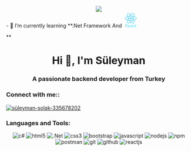 <div align="center">
      <img src="https://media.giphy.com/media/M9gbBd9nbDrOTu1Mqx/giphy.gif" width="100" />
</div>   
- 🌱 I’m currently learning **.Net Framework And  <img src="https://raw.githubusercontent.com/devicons/devicon/master/icons/react/react-original-wordmark.svg" alt="react" width="40" height="40"/> </a> </p>**
<h1 align="center">Hi 👋, I'm Süleyman</h1>
<h3 align="center">A passionate backend developer from Turkey</h3>

<h3 align="left">Connect with me::</h3>
<p align="left">
<a href="https://linkedin.com/in/süleyman-solak-335678202" target="blank"><img align="center" src="https://raw.githubusercontent.com/rahuldkjain/github-profile-readme-generator/master/src/images/icons/Social/linked-in-alt.svg" alt="süleyman-solak-335678202" height="30" width="40" /></a>
</p>

<h3 align="left">Languages and Tools:</h3>
<p align="center">
      <img src="https://img.shields.io/badge/C%23-239120?style=for-the-badge&logo=c-sharp&logoColor=white" alt="c#"/>
    <img src="https://img.shields.io/badge/HTML5-E34F26?style=for-the-badge&logo=html5&logoColor=white" alt="html5" />
      <img src="https://img.shields.io/badge/.NET-512BD4?style=for-the-badge&logo=dotnet&logoColor=white" alt=".Net"/>
    <img src="https://img.shields.io/badge/CSS3-1572B6?style=for-the-badge&logo=css3&logoColor=white" alt="css3" />
    <img src="https://img.shields.io/badge/Bootstrap-563D7C?style=for-the-badge&logo=bootstrap&logoColor=white"
        alt="bootstrap" />
    <img src="https://img.shields.io/badge/JavaScript-323330?style=for-the-badge&logo=javascript&logoColor=F7DF1E"
        alt="javascript" />
    <img src="https://img.shields.io/badge/Node.js-339933?style=for-the-badge&logo=nodedotjs&logoColor=white"
        alt="nodejs" />
    <img src="https://img.shields.io/badge/npm-CB3837?style=for-the-badge&logo=npm&logoColor=white" alt="npm" />
    <img src="https://img.shields.io/badge/Postman-FF6C37?style=for-the-badge&logo=Postman&logoColor=white"
        alt="postman" />
    <img src="https://img.shields.io/badge/Git-f44d27?style=for-the-badge&logo=git&logoColor=white" alt="git" />
    <img src="https://img.shields.io/badge/GitHub-100000?style=for-the-badge&logo=github&logoColor=white"
        alt="github" />
    <img src="https://img.shields.io/badge/React-20232A?style=for-the-badge&logo=react&logoColor=61DAFB"
        alt="reactjs" />
</p>
